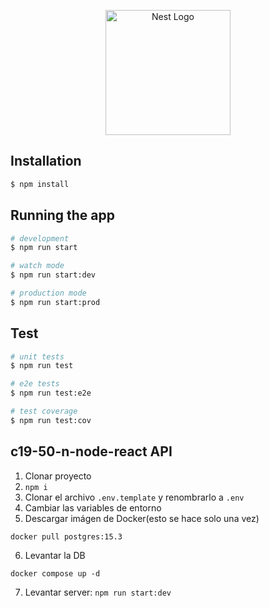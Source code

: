 <p align="center">
  <a href="http://nestjs.com/" target="blank"><img src="https://nestjs.com/img/logo-small.svg" width="200" alt="Nest Logo" /></a>
</p>

[circleci-image]: https://img.shields.io/circleci/build/github/nestjs/nest/master?token=abc123def456
[circleci-url]: https://circleci.com/gh/nestjs/nest

## Installation

```bash
$ npm install
```

## Running the app

```bash
# development
$ npm run start

# watch mode
$ npm run start:dev

# production mode
$ npm run start:prod
```

## Test

```bash
# unit tests
$ npm run test

# e2e tests
$ npm run test:e2e

# test coverage
$ npm run test:cov
```

## c19-50-n-node-react API

1. Clonar proyecto
2. `npm i`
3. Clonar el archivo `.env.template` y renombrarlo a `.env`
4. Cambiar las variables de entorno
5. Descargar imágen de Docker(esto se hace solo una vez)

```
docker pull postgres:15.3
```

6. Levantar la DB

```
docker compose up -d
```

7. Levantar server: `npm run start:dev`
<!-- 7. Ejecutar SEED:

````
http://localhost:3000/api/seed
``` -->
````
